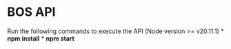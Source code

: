 
# BOS API

Run the following commands to execute the API  (Node version >= v20.11.1)
    * **npm install**
    * **npm start**